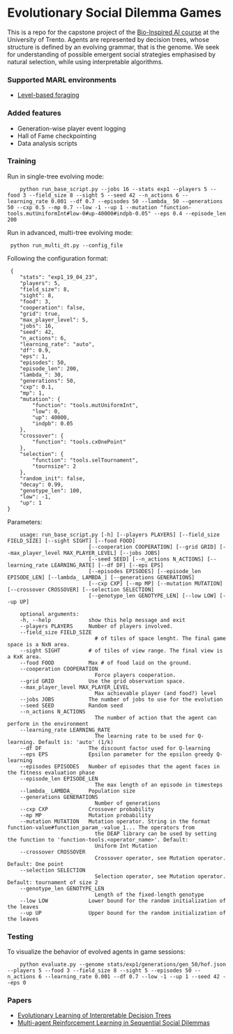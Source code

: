 # Evolutionary Social Dilemma Games
This is a repo for the capstone project of the [Bio-Inspired AI course](https://sites.google.com/site/giovanniiacca/teaching/bio_ai) at the University of Trento. Agents are represented by decision trees, whose structure is defined by an evolving grammar, that is the genome. We seek for understanding of possible emergent social strategies emphasised by natural selection, while using interpretable algorithms.  

### Supported MARL environments
- [Level-based foraging](https://github.com/semitable/lb-foraging)

### Added features
- Generation-wise player event logging
- Hall of Fame checkpointing
- Data analysis scripts

### Training
Run in single-tree evolving mode:
```
    python run_base_script.py --jobs 16 --stats exp1 --players 5 --food 3 --field_size 8 --sight 5 --seed 42 --n_actions 6 --learning_rate 0.001 --df 0.7 --episodes 50 --lambda_ 50 --generations 50 --cxp 0.5 --mp 0.7 --low -1 --up 1 --mutation "function-tools.mutUniformInt#low-0#up-40000#indpb-0.05" --eps 0.4 --episode_len 200
```

Run in advanced, multi-tree evolving mode:
```
 python run_multi_dt.py --config_file
 ```

 Following the configuration format:
```
 {
    "stats": "exp1_19_04_23",
    "players": 5,
    "field_size": 8,
    "sight": 8,
    "food": 3,
    "cooperation": false,
    "grid": true,
    "max_player_level": 5,
    "jobs": 16,
    "seed": 42,
    "n_actions": 6,
    "learning_rate": "auto",
    "df": 0.9,
    "eps": 1,
    "episodes": 50,
    "episode_len": 200,
    "lambda_": 30,
    "generations": 50,
    "cxp": 0.1,
    "mp": 1,
    "mutation": {
        "function": "tools.mutUniformInt",
        "low": 0,
        "up": 40000,
        "indpb": 0.05
    },
    "crossover": {
        "function": "tools.cxOnePoint"
    },
    "selection": {
        "function": "tools.selTournament",
        "tournsize": 2
    },
    "random_init": false,
    "decay": 0.99,
    "genotype_len": 100,
    "low": -1,
    "up": 1
}
```

Parameters:
```
    usage: run_base_script.py [-h] [--players PLAYERS] [--field_size FIELD_SIZE] [--sight SIGHT] [--food FOOD]
                          [--cooperation COOPERATION] [--grid GRID] [--max_player_level MAX_PLAYER_LEVEL] [--jobs JOBS]
                          [--seed SEED] [--n_actions N_ACTIONS] [--learning_rate LEARNING_RATE] [--df DF] [--eps EPS]
                          [--episodes EPISODES] [--episode_len EPISODE_LEN] [--lambda_ LAMBDA_] [--generations GENERATIONS]
                          [--cxp CXP] [--mp MP] [--mutation MUTATION] [--crossover CROSSOVER] [--selection SELECTION]
                          [--genotype_len GENOTYPE_LEN] [--low LOW] [--up UP]

    optional arguments:
    -h, --help            show this help message and exit
    --players PLAYERS     Number of players involved.
    --field_size FIELD_SIZE
                            # of tiles of space lenght. The final game space is a NxN area.
    --sight SIGHT         # of tiles of view range. The final view is a KxK area.
    --food FOOD           Max # of food laid on the ground.
    --cooperation COOPERATION
                            Force players cooperation.
    --grid GRID           Use the grid observation space.
    --max_player_level MAX_PLAYER_LEVEL
                            Max achievable player (and food?) level
    --jobs JOBS           The number of jobs to use for the evolution
    --seed SEED           Random seed
    --n_actions N_ACTIONS
                            The number of action that the agent can perform in the environment
    --learning_rate LEARNING_RATE
                            The learning rate to be used for Q-learning. Default is: 'auto' (1/k)
    --df DF               The discount factor used for Q-learning
    --eps EPS             Epsilon parameter for the epsilon greedy Q-learning
    --episodes EPISODES   Number of episodes that the agent faces in the fitness evaluation phase
    --episode_len EPISODE_LEN
                            The max length of an episode in timesteps
    --lambda_ LAMBDA_     Population size
    --generations GENERATIONS
                            Number of generations
    --cxp CXP             Crossover probability
    --mp MP               Mutation probability
    --mutation MUTATION   Mutation operator. String in the format function-value#function_param_-value_1... The operators from    
                            the DEAP library can be used by setting the function to 'function-tools.<operator_name>'. Default:      
                            Uniform Int Mutation
    --crossover CROSSOVER
                            Crossover operator, see Mutation operator. Default: One point
    --selection SELECTION
                            Selection operator, see Mutation operator. Default: tournament of size 2
    --genotype_len GENOTYPE_LEN
                            Length of the fixed-length genotype
    --low LOW             Lower bound for the random initialization of the leaves
    --up UP               Upper bound for the random initialization of the leaves
```

### Testing
To visualize the behavior of evolved agents in game sessions: 
```
    python evaluate.py --genome stats/exp1/generations/gen_50/hof.json --players 5 --food 3 --field_size 8 --sight 5 --episodes 50 --n_actions 6 --learning_rate 0.001 --df 0.7 --low -1 --up 1 --seed 42 --eps 0
```

### Papers
- [Evolutionary Learning of Interpretable Decision Trees](https://ieeexplore.ieee.org/document/10015004)
- [Multi-agent Reinforcement Learning in Sequential Social Dilemmas](http://arxiv.org/abs/1702.03037)
